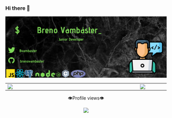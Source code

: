 ### Hi there 👋

![photo](./photo2.png)
<center>
<table>
    <tr>
        <td><img width="400px" align="left" src="https://github-readme-stats.vercel.app/api/top-langs/?username=brenovambaster&hide=html&layout=compact&theme=chartreuse-dark" /></td>
        <td><img width="500px" align="left" src="https://github-readme-stats.vercel.app/api?username=brenovambaster&langs_count=8&theme=chartreuse-dark&layout=compact&show_icons=true&count_private=true&include_all_commits=true"/></td>
    </tr>   
</table>
</center>
<p align="center">👁️Profile views👁️</p>
<p align="center"><img align="center" src="https://profile-counter.glitch.me/brenovambaster/count.svg" /></p>
